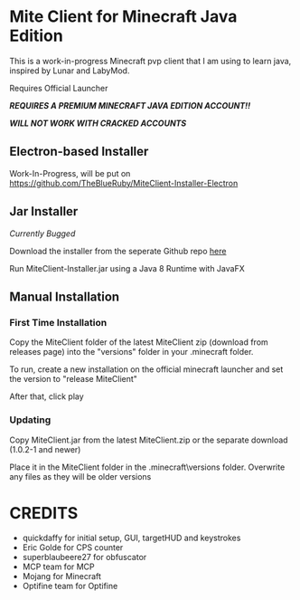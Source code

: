 # Mite Client for Minecraft Java Edition
This is a work-in-progress Minecraft pvp client that I am using to learn java, inspired by Lunar and LabyMod. 

Requires Official Launcher

***REQUIRES A PREMIUM MINECRAFT JAVA EDITION ACCOUNT!!***

***WILL NOT WORK WITH CRACKED ACCOUNTS***

## Electron-based Installer
Work-In-Progress, will be put on https://github.com/TheBlueRuby/MiteClient-Installer-Electron

## Jar Installer

*Currently Bugged*

Download the installer from the seperate Github repo [here](https://github.com/TheBlueRuby/MiteClient-Installer-JavaFX)

Run MiteClient-Installer.jar using a Java 8 Runtime with JavaFX

## Manual Installation

### First Time Installation

Copy the MiteClient folder of the latest MiteClient zip (download from releases page) into the "versions" folder in your .minecraft folder.

To run, create a new installation on the official minecraft launcher and set the version to "release MiteClient"

After that, click play

### Updating

Copy MiteClient.jar from the latest MiteClient.zip or the separate download (1.0.2-1 and newer)

Place it in the MiteClient folder in the .minecraft\versions folder. Overwrite any files as they will be older versions

# CREDITS
- quickdaffy for initial setup, GUI, targetHUD and keystrokes
- Eric Golde for CPS counter
- superblaubeere27 for obfuscator
- MCP team for MCP
- Mojang for Minecraft
- Optifine team for Optifine
